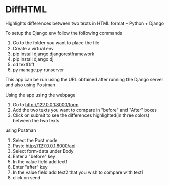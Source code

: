 # DiffHTML
Highlights differences between two texts in HTML format - Python + Django  

To setup the Django env follow the following commands
1. Go to the folder you want to place the file
2. Create a virtual env
3. pip install django djangorestframework
4. pip install django dj
5. cd textDiff
6. py manage.py runserver


This app can be run using the URL obtained after running the Django server and also using Postman

Using the app using the webpage
1. Go to http://127.0.0.1:8000/form
2. Add the two texts you want to compare in "before" and "After" boxes
3. Click on submit to see the differences highlighted(in three colors) between the two texts

using Postman
1. Select the Post mode 
2. Paste http://127.0.0.1:8000/api 
3. Select form-data under Body
4. Enter a "before" key
5. In the value field add text1
6. Enter "after" key
7. In the value field add text2 that you wish to compare with text1
8. click on send
